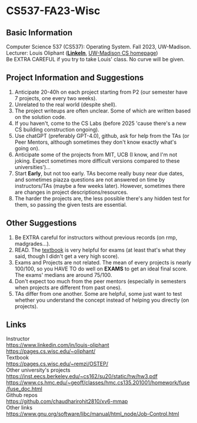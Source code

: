 # CS537-FA23-Wisc
## Basic Information
Computer Science 537 (CS537): Operating System. Fall 2023, UW-Madison.  
Lecturer: Louis Oliphant (**[LinkeIn](https://www.linkedin.com/in/louis-oliphant)**, [UW-Madison CS homepage](https://pages.cs.wisc.edu/~oliphant/))   
Be EXTRA CAREFUL if you try to take Louis' class. No curve will be given.  

## Project Information and Suggestions
1. Anticipate 20-40h on each project starting from P2 (our semester have 7 projects, one every two weeks).  
2. Unrelated to the real world (despite shell).  
3. The project writeups are often unclear. Some of which are written based on the solution code.  
4. If you haven't, come to the CS Labs (before 2025 'cause there's a new CS building construction ongoing).  
5. Use chatGPT (preferably GPT-4.0), github, ask for help from the TAs (or Peer Mentors, although sometimes they don't know exactly what's going on).  
6. Anticipate some of the projects from MIT, UCB (I know, and I'm not joking. Expect sometimes more difficult versions compared to these universities')...
7. Start **Early**, but not too early. TAs become really busy near due dates, and sometimes piazza questions are not answered on time by instructors/TAs (maybe a few weeks later). However, sometimes there are changes in project descriptions/resources.  
8. The harder the projects are, the less possible there's any hidden test for them, so passing the given tests are essential.  

## Other Suggestions
1. Be EXTRA careful for instructors without previous records (on rmp, madgrades...).  
2. READ. The [textbook](https://pages.cs.wisc.edu/~remzi/OSTEP/) is very helpful for exams (at least that's what they said, though I didn't get a very high score).  
3. Exams and Projects are not related. The mean of every projects is nearly 100/100, so you HAVE TO do well on **EXAMS** to get an ideal final score. The exams' medians are around 75/100.  
4. Don't expect too much from the peer mentors (especially in semesters when projects are different from past ones).  
5. TAs differ from one another. Some are helpful, some just want to test whether you understand the concept instead of helping you directly (on projects).  

## Links
Instructor  
https://www.linkedin.com/in/louis-oliphant  
https://pages.cs.wisc.edu/~oliphant/  
Textbook  
https://pages.cs.wisc.edu/~remzi/OSTEP/  
Other university's projects  
https://inst.eecs.berkeley.edu/~cs162/su20/static/hw/hw3.pdf  
https://www.cs.hmc.edu/~geoff/classes/hmc.cs135.201001/homework/fuse/fuse_doc.html  
Github repos  
https://github.com/chaudharirohit2810/xv6-mmap  
Other links  
https://www.gnu.org/software/libc/manual/html_node/Job-Control.html  
